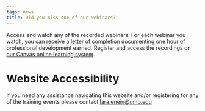 ```yaml
---
tags: news
title: Did you miss one of our webinars?
---
```

Access and watch any of the recorded webinars. For each webinar you watch, you can receive a letter of completion documenting one hour of professional development earned. Register and access the recordings on [our Canvas online learning system](https://ici.instructure.com/enroll/T8G3YG).

# **Website Accessibility**

If you need any assistance navigating this website and/or registering for any of the training events please contact lara.enein@umb.edu